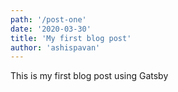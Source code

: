 ```yaml
---
path: '/post-one'
date: '2020-03-30'
title: 'My first blog post'
author: 'ashispavan'
---
```



This is my first blog post using Gatsby